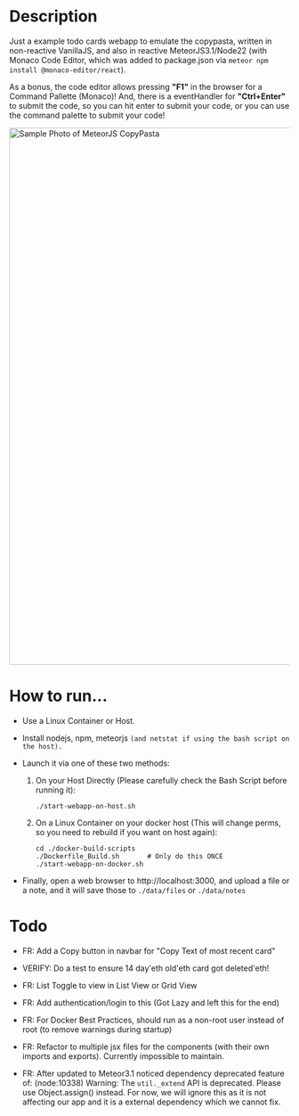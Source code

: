 # Description
Just a example todo cards webapp to emulate the copypasta, written in non-reactive VanillaJS, and also in reactive MeteorJS3.1/Node22 (with Monaco Code Editor, which was added to package.json via `meteor npm install @monaco-editor/react`). 

As a bonus, the code editor allows pressing **"F1"** in the browser for a Command Pallette (Monaco)! And, there is a eventHandler for **"Ctrl+Enter"** to submit the code, so you can hit enter to submit your code, or you can use the command palette to submit your code!

<img width="964" alt="Sample Photo of MeteorJS CopyPasta" src="https://github.com/user-attachments/assets/1c1dfc5d-ad81-4704-b7cd-93354c11460b">

# How to run...
* Use a Linux Container or Host.
* Install nodejs, npm, meteorjs `(and netstat if using the bash script on the host).`
* Launch it via one of these two methods:

    1. On your Host Directly (Please carefully check the Bash Script before running it): 

        ```        
        ./start-webapp-on-host.sh
        ```

    2. On a Linux Container on your docker host (This will change perms, so you need to rebuild if you want on host again): 
    
        ```
        cd ./docker-build-scripts  
        ./Dockerfile_Build.sh       # Only do this ONCE
        ./start-webapp-on-docker.sh
        ```

* Finally, open a web browser to http://localhost:3000, and upload a file or a note, and it will save those to `./data/files` or `./data/notes`

# Todo
* FR: Add a Copy button in navbar for "Copy Text of most recent card"

* VERIFY: Do a test to ensure 14 day'eth old'eth card got deleted'eth!
* FR: List Toggle to view in List View or Grid View
* FR: Add authentication/login to this (Got Lazy and left this for the end)
* FR: For Docker Best Practices, should run as a non-root user instead of root (to remove warnings during startup)
* FR: Refactor to multiple jsx files for the components (with their own imports and exports). Currently impossible to maintain.
* FR: After updated to Meteor3.1 noticed dependency deprecated feature of: (node:10338) Warning: The `util._extend` API is deprecated. Please use Object.assign() instead. For now, we will ignore this as it is not affecting our app and it is a external dependency which we cannot fix.